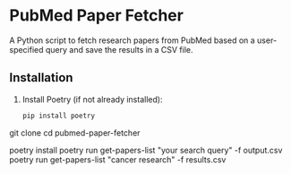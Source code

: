 # PubMed Paper Fetcher

A Python script to fetch research papers from PubMed based on a user-specified query and save the results in a CSV file.

## Installation

1. Install Poetry (if not already installed):
   ```sh
   pip install poetry

git clone <your-github-repo-url>
cd pubmed-paper-fetcher

poetry install
poetry run get-papers-list "your search query" -f output.csv
poetry run get-papers-list "cancer research" -f results.csv




